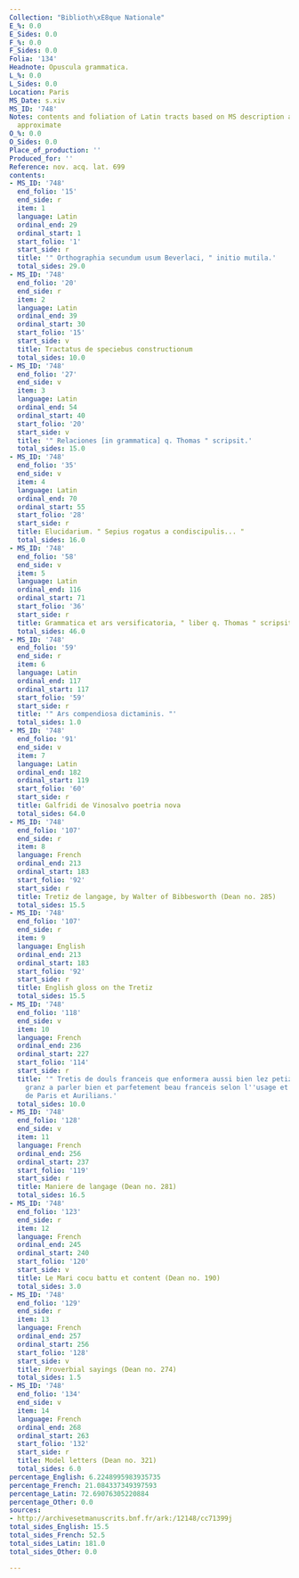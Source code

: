 ```yaml
---
Collection: "Biblioth\xE8que Nationale"
E_%: 0.0
E_Sides: 0.0
F_%: 0.0
F_Sides: 0.0
Folia: '134'
Headnote: Opuscula grammatica.
L_%: 0.0
L_Sides: 0.0
Location: Paris
MS_Date: s.xiv
MS_ID: '748'
Notes: contents and foliation of Latin tracts based on MS description and therefore
  approximate
O_%: 0.0
O_Sides: 0.0
Place_of_production: ''
Produced_for: ''
Reference: nov. acq. lat. 699
contents:
- MS_ID: '748'
  end_folio: '15'
  end_side: r
  item: 1
  language: Latin
  ordinal_end: 29
  ordinal_start: 1
  start_folio: '1'
  start_side: r
  title: '" Orthographia secundum usum Beverlaci, " initio mutila.'
  total_sides: 29.0
- MS_ID: '748'
  end_folio: '20'
  end_side: r
  item: 2
  language: Latin
  ordinal_end: 39
  ordinal_start: 30
  start_folio: '15'
  start_side: v
  title: Tractatus de speciebus constructionum
  total_sides: 10.0
- MS_ID: '748'
  end_folio: '27'
  end_side: v
  item: 3
  language: Latin
  ordinal_end: 54
  ordinal_start: 40
  start_folio: '20'
  start_side: v
  title: '" Relaciones [in grammatica] q. Thomas " scripsit.'
  total_sides: 15.0
- MS_ID: '748'
  end_folio: '35'
  end_side: v
  item: 4
  language: Latin
  ordinal_end: 70
  ordinal_start: 55
  start_folio: '28'
  start_side: r
  title: Elucidarium. " Sepius rogatus a condiscipulis... "
  total_sides: 16.0
- MS_ID: '748'
  end_folio: '58'
  end_side: v
  item: 5
  language: Latin
  ordinal_end: 116
  ordinal_start: 71
  start_folio: '36'
  start_side: r
  title: Grammatica et ars versificatoria, " liber q. Thomas " scripsit, initio mutila.
  total_sides: 46.0
- MS_ID: '748'
  end_folio: '59'
  end_side: r
  item: 6
  language: Latin
  ordinal_end: 117
  ordinal_start: 117
  start_folio: '59'
  start_side: r
  title: '" Ars compendiosa dictaminis. "'
  total_sides: 1.0
- MS_ID: '748'
  end_folio: '91'
  end_side: v
  item: 7
  language: Latin
  ordinal_end: 182
  ordinal_start: 119
  start_folio: '60'
  start_side: r
  title: Galfridi de Vinosalvo poetria nova
  total_sides: 64.0
- MS_ID: '748'
  end_folio: '107'
  end_side: r
  item: 8
  language: French
  ordinal_end: 213
  ordinal_start: 183
  start_folio: '92'
  start_side: r
  title: Tretiz de langage, by Walter of Bibbesworth (Dean no. 285)
  total_sides: 15.5
- MS_ID: '748'
  end_folio: '107'
  end_side: r
  item: 9
  language: English
  ordinal_end: 213
  ordinal_start: 183
  start_folio: '92'
  start_side: r
  title: English gloss on the Tretiz
  total_sides: 15.5
- MS_ID: '748'
  end_folio: '118'
  end_side: v
  item: 10
  language: French
  ordinal_end: 236
  ordinal_start: 227
  start_folio: '114'
  start_side: r
  title: '" Tretis de douls franceis que enformera aussi bien lez petiz comme lez
    granz a parler bien et parfetement beau franceis selon l''usage et la maniere
    de Paris et Aurilians.'
  total_sides: 10.0
- MS_ID: '748'
  end_folio: '128'
  end_side: v
  item: 11
  language: French
  ordinal_end: 256
  ordinal_start: 237
  start_folio: '119'
  start_side: r
  title: Maniere de langage (Dean no. 281)
  total_sides: 16.5
- MS_ID: '748'
  end_folio: '123'
  end_side: r
  item: 12
  language: French
  ordinal_end: 245
  ordinal_start: 240
  start_folio: '120'
  start_side: v
  title: Le Mari cocu battu et content (Dean no. 190)
  total_sides: 3.0
- MS_ID: '748'
  end_folio: '129'
  end_side: r
  item: 13
  language: French
  ordinal_end: 257
  ordinal_start: 256
  start_folio: '128'
  start_side: v
  title: Proverbial sayings (Dean no. 274)
  total_sides: 1.5
- MS_ID: '748'
  end_folio: '134'
  end_side: v
  item: 14
  language: French
  ordinal_end: 268
  ordinal_start: 263
  start_folio: '132'
  start_side: r
  title: Model letters (Dean no. 321)
  total_sides: 6.0
percentage_English: 6.2248995983935735
percentage_French: 21.084337349397593
percentage_Latin: 72.69076305220884
percentage_Other: 0.0
sources:
- http://archivesetmanuscrits.bnf.fr/ark:/12148/cc71399j
total_sides_English: 15.5
total_sides_French: 52.5
total_sides_Latin: 181.0
total_sides_Other: 0.0

---
```

